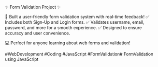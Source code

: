 ✨ Form Validation Project ✨

🚀 Built a user-friendly form validation system with real-time feedback!
✅ Includes both Sign-Up and Login forms.
✅ Validates username, email, password, and more for a smooth experience.
✅ Designed to ensure accuracy and user convenience.

💻 Perfect for anyone learning about web forms and validation!

#WebDevelopment #Coding #JavaScript #FormValidation# FormValidation
using JavaScript
